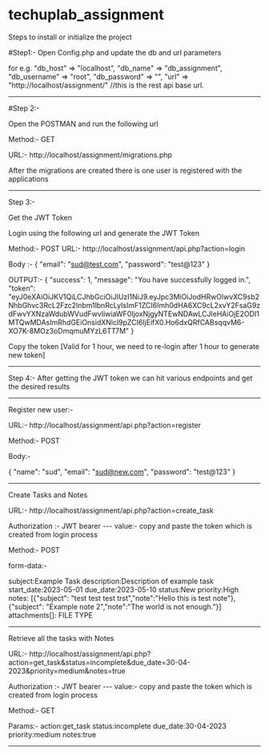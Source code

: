 # techuplab_assignment
Steps to install or initialize the project


#Step1:- Open Config.php and update the db and url parameters


for e.g. 
            "db_host" => "localhost",
            "db_name" => "db_assignment",
            "db_username" => "root",
            "db_password" => "",
            "url" => "http://localhost/assignment/" //this is the rest api base url.
            
            
---------------------------------------------------------------------------------------
#Step 2:- 

Open the POSTMAN and run the following url 

Method:- GET

URL:- http://localhost/assignment/migrations.php

After the migrations are created there is one user is registered with the applications

----------------------------------------------------------------------------------------
Step 3:- 

Get the JWT Token 

Login using the following url and generate the JWT Token

Method:- POST
URL:- http://localhost/assignment/api.php?action=login

Body :-
{
    "email": "sud@test.com",
    "password": "test@123"
}

OUTPUT:-
{
    "success": 1,
    "message": "You have successfully logged in.",
    "token": "eyJ0eXAiOiJKV1QiLCJhbGciOiJIUzI1NiJ9.eyJpc3MiOiJodHRwOlwvXC9sb2NhbGhvc3RcL2Fzc2lnbm1lbnRcLyIsImF1ZCI6Imh0dHA6XC9cL2xvY2FsaG9zdFwvYXNzaWdubWVudFwvIiwiaWF0IjoxNjgyNTEwNDAwLCJleHAiOjE2ODI1MTQwMDAsImRhdGEiOnsidXNlcl9pZCI6IjEifX0.Ho6dxQRfCABsqqvM6-XO7K-8MOz3oDmqmuMYzL6TT7M"
}

Copy the token [Valid for 1 hour, we need to re-login after 1 hour to generate new token]


-----------------------------------------------------------------------------------------------------


Step 4:- After getting the JWT token we can hit various endpoints and get the desired results


-----------------------------------------------------------------------------------------------------


Register new user:-

URL:- http://localhost/assignment/api.php?action=register

Method:- POST

Body:- 

{
    "name": "sud",
    "email": "sud@new.com",
    "password": "test@123"
}


----------------------------------------------------------------------------------------


Create Tasks and Notes

URL:- http://localhost/assignment/api.php?action=create_task

Authorization :-  JWT bearer --- value:- copy and paste the token which is created from login process

Method:- POST

form-data:- 

subject:Example Task
description:Description of example task
start_date:2023-05-01
due_date:2023-05-10
status:New
priority:High
notes: [{"subject": "test test test trst","note":"Hello this is test note"},{"subject": "Example note 2","note":"The world is not enough."}]
attachments[]: FILE TYPE


---------------------------------------------------------------------------------------------

Retrieve all the tasks with Notes

URL:- http://localhost/assignment/api.php?action=get_task&status=incomplete&due_date=30-04-2023&priority=medium&notes=true

Authorization :-  JWT bearer --- value:- copy and paste the token which is created from login process

Method:- GET

Params:-
action:get_task
status:incomplete
due_date:30-04-2023
priority:medium
notes:true


-------------------------------------------------------------------------------------------------

